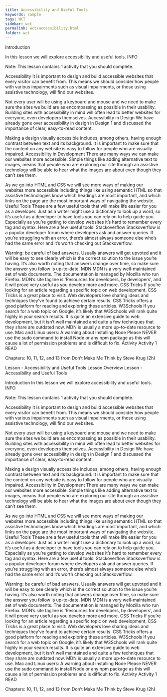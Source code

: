 ```yaml
---
title: Accessibility and Useful Tools
keywords: sample
tags: WCT
sidebar: wct
permalink: wct/accessibility.html
folder: wct
---
```


Introduction

In this lesson we will explore accessibility and useful tools. INFO

Note: This lesson contains 1 activity that you should complete.

Accessibility It is important to design and build accessible websites that every visitor can benefit from. This means we should consider how people with various impairments such as visual impairments, or those using assistive technology, will find our websites.

Not every user will be using a keyboard and mouse and we need to make sure the sites we build are as encompassing as possible in their usability. Building sites with accessibility in mind will often lead to better websites for everyone, even developers themselves. Accessibility in Design We have already gone over accessibility in design in Design 1 and discussed the importance of clear, easy-to-read content.

Making a design visually accessible includes, among others, having enough contrast between text and its background. It is important to make sure that the content on any website is easy to follow for people who are visually impaired. Accessibility in Development There are many ways we can make our websites more accessible. Simple things like adding alternative text to images, means that people who are exploring our site through an assistive technology will be able to hear what the images are about even though they can’t see them.

As we go into HTML and CSS we will see more ways of making our websites more accessible including things like using semantic HTML so that assistive technologies know which headings are most important, and which links on the page are the most important ways of navigating the website. Useful Tools These are a few useful tools that will make life easier for you as a developer. Just as a writer might use a dictionary to look up a word, so it’s useful as a developer to have tools you can rely on to help guide you. Especially as you’re getting to develop websites it’s hard to remember every tag and syntax. Here are a few useful tools: Stackoverflow Stackoverflow is a popular developer forum where developers ask and answer queries. If you’re struggling with an error, there’s almost always someone else who’s had the same error and it’s worth checking out Stackoverflow.

Warning: be careful of bad answers. Usually answers will get upvoted and it will be easy to see clearly which is the correct solution to the issue you’re having. It’s also worth noting that answers change over time, so make sure the answer you follow is up-to-date. MDN MDN is a very well-maintained set of web documents. The documentation is managed by Mozilla who run Firefox. MDN’s site tagline is ‘Resources for developers, by developers’, and it will prove very useful as you develop more and more. CSS Tricks If you’re looking for an article regarding a specific topic on web development, CSS Tricks is a great place to visit. Web developers love sharing ideas and techniques they’ve found to achieve certain results. CSS Tricks offers a good platform for reading and exploring these articles. W3Schools If you search for a web topic on Google, it’s likely that W3Schools will rank quite highly in your search results. It is quite an extensive guide to web development, but it isn’t well maintained and quite a few techniques that they share are outdated now. MDN is usually a more up-to-date resource to use. Mac and Linux users: A warning about installing Node Please NEVER use the sudo command to install Node or any npm package as this will cause a lot of permission problems and is difficult to fix. Activity Activity 1 READ

Chapters: 10, 11, 12, and 13 from Don’t Make Me Think by Steve Krug (2h)

Lesson - Accessibility and Useful Tools Lesson Overview Lesson - Accessibility and Useful Tools

Introduction In this lesson we will explore accessibility and useful tools. INFO

Note: This lesson contains 1 activity that you should complete.

Accessibility It is important to design and build accessible websites that every visitor can benefit from. This means we should consider how people with various impairments such as visual impairments, or those using assistive technology, will find our websites.

Not every user will be using a keyboard and mouse and we need to make sure the sites we build are as encompassing as possible in their usability. Building sites with accessibility in mind will often lead to better websites for everyone, even developers themselves. Accessibility in Design We have already gone over accessibility in design in Design 1 and discussed the importance of clear, easy-to-read content.

Making a design visually accessible includes, among others, having enough contrast between text and its background. It is important to make sure that the content on any website is easy to follow for people who are visually impaired. Accessibility in Development There are many ways we can make our websites more accessible. Simple things like adding alternative text to images, means that people who are exploring our site through an assistive technology will be able to hear what the images are about even though they can’t see them.

As we go into HTML and CSS we will see more ways of making our websites more accessible including things like using semantic HTML so that assistive technologies know which headings are most important, and which links on the page are the most important ways of navigating the website. Useful Tools These are a few useful tools that will make life easier for you as a developer. Just as a writer might use a dictionary to look up a word, so it’s useful as a developer to have tools you can rely on to help guide you. Especially as you’re getting to develop websites it’s hard to remember every tag and syntax. Here are a few useful tools: Stackoverflow Stackoverflow is a popular developer forum where developers ask and answer queries. If you’re struggling with an error, there’s almost always someone else who’s had the same error and it’s worth checking out Stackoverflow.

Warning: be careful of bad answers. Usually answers will get upvoted and it will be easy to see clearly which is the correct solution to the issue you’re having. It’s also worth noting that answers change over time, so make sure the answer you follow is up-to-date. MDN MDN is a very well-maintained set of web documents. The documentation is managed by Mozilla who run Firefox. MDN’s site tagline is ‘Resources for developers, by developers’, and it will prove very useful as you develop more and more. CSS Tricks If you’re looking for an article regarding a specific topic on web development, CSS Tricks is a great place to visit. Web developers love sharing ideas and techniques they’ve found to achieve certain results. CSS Tricks offers a good platform for reading and exploring these articles. W3Schools If you search for a web topic on Google, it’s likely that W3Schools will rank quite highly in your search results. It is quite an extensive guide to web development, but it isn’t well maintained and quite a few techniques that they share are outdated now. MDN is usually a more up-to-date resource to use. Mac and Linux users: A warning about installing Node Please NEVER use the sudo command to install Node or any npm package as this will cause a lot of permission problems and is difficult to fix. Activity Activity 1 READ

Chapters: 10, 11, 12, and 13 from Don’t Make Me Think by Steve Krug (2h)

